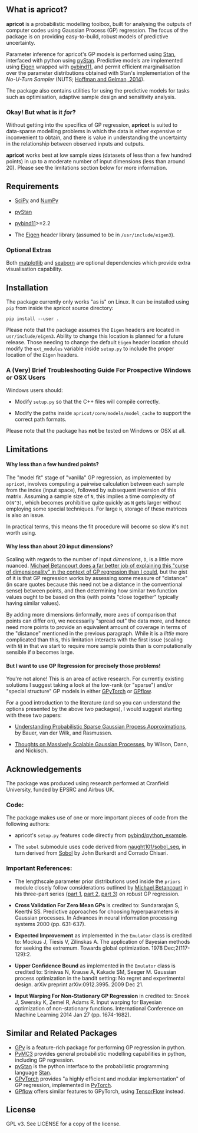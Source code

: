 ## What is apricot?

**apricot** is a probabilistic modelling toolbox, 
built for analysing the outputs of computer codes 
using Gaussian Process (GP) regression. The focus 
of the package is on providing easy-to-build, robust
models of predictive uncertainty. 

Parameter inference for apricot's GP models is 
performed using [Stan](https://mc-stan.org/), 
interfaced with python using 
[pyStan](https://github.com/stan-dev/pystan). 
Predictive models are implemented using 
[Eigen](http://eigen.tuxfamily.org/index.php?title=Main_Page)
wrapped with [pybind11](https://github.com/pybind/pybind11),
and permit efficient marginalisation over the parameter 
distributions obtained with Stan's implementation of the
*No-U-Turn Sampler* (NUTS; 
[Hoffman and Gelman, 2014](www.jmlr.org/papers/volume15/hoffman14a/hoffman14a.pdf)).

The package also contains utilities for using the 
predictive models for tasks such as optimisation, 
adaptive sample design and sensitivity analysis.

### Okay! But what is it *for*?

Without getting into the specifics of GP regression, 
**apricot** is suited to data-sparse modelling problems
in which the data is either expensive or inconvenient 
to obtain, and there is value in understanding the 
uncertainty in the relationship between observed 
inputs and outputs.

**apricot** works best at low sample sizes 
(datasets of less than a few hundred points) 
in up to a moderate number of input dimensions 
(less than around 20). Please see the limitations section below for more information.

## Requirements
* [SciPy](https://github.com/scipy/scipy) and [NumPy](https://github.com/numpy/numpy)

* [pyStan](https://github.com/stan-dev/pystan)

* [pybind11](https://github.com/pybind/pybind11)>=2.2

* The [Eigen](http://eigen.tuxfamily.org/index.php?title=Main_Page) header
  library (assumed to be in `/usr/include/eigen3`).

### Optional Extras

Both [matplotlib](https://github.com/matplotlib/matplotlib) 
and [seaborn](https://github.com/mwaskom/seaborn) are optional
dependencies which provide extra visualisation capability.

## Installation

The package currently only works "as is" on Linux. It can be installed using `pip` from inside the apricot source directory:

`pip install --user .`

Please note that the package assumes the `Eigen` headers are located in `usr/include/eigen3`. Ability to change this location is planned for a future release. Those needing to change the default `Eigen` header location should modify the `ext_modules` variable inside `setup.py` to include the proper location of the `Eigen` headers.

### A (Very) Brief Troubleshooting Guide For Prospective Windows or OSX Users

Windows users should:

* Modify `setup.py` so that the C++ files will compile correctly.

* Modify the paths inside  `apricot/core/models/model_cache` to support the correct path formats.

Please note that the package has **not** be tested on Windows or OSX at all.

## Limitations

#### Why less than a few hundred points?

The "model fit" stage of "vanilla" GP regression, as implemented by `apricot`, involves 
computing a pairwise calculation between each sample from the index (input space), 
followed by subsequent inversion of this matrix. Assuming a sample size of `N`, 
this implies a time complexity of `O(N^3)`, which becomes prohibitive quite quickly as `N` gets larger without employing some special techniques.
For large `N`, storage of these matrices is also an issue.

In practical terms, this means the fit procedure will become so slow it's not worth using.

#### Why less than about 20 input dimensions?

Scaling with regards to the number of input *dimensions*, `D`, is a little more nuanced. [Michael Betancourt does a far better job of explaining this "curse of dimensionality" in the context of GP regression than I could](https://betanalpha.github.io/assets/case_studies/gp_part3/part3.html#6_the_inevitable_curse_of_dimensionality),  but the gist of it is that GP regression works by assessing some measure of "distance" (in scare quotes because this need not be a distance in the conventional sense) between points, and then determining how similar two function values ought to be based on this (with points "close together" typically having similar values). 

By adding more dimensions (informally, more axes of comparison that points can differ on), we necessarily "spread out" the data more, and hence need more points to provide an  equivalent amount of coverage in terms of the "distance" mentioned in the previous paragraph. While it is a *little* more complicated than this, this limitation interacts with the first issue (scaling with `N`) in that we start to require more sample points than is computationally sensible if `D` becomes large.

#### But I want to use GP Regression for precisely those problems!

You're not alone! This is an area of active research. For currently existing solutions I suggest taking a look at the low-rank (or "sparse") and/or "special structure" GP models in either [GPyTorch](https://gpytorch.ai/) or [GPflow](https://github.com/GPflow/GPflow).

For a good introduction to the literature (and so you can understand the options presented by the above two packages), 
I would suggest starting with these two papers:

* [Understanding Probabilistic Sparse Gaussian Process Approximations](https://papers.nips.cc/paper/6477-understanding-probabilistic-sparse-gaussian-process-approximations.pdf), by Bauer, van der Wilk, and Rasmussen. 

* [Thoughts on Massively Scalable Gaussian Processes](https://arxiv.org/pdf/1511.01870.pdf), by Wilson, Dann, and Nickisch. 

## Acknowledgements

The package was produced using research performed at Cranfield University, funded by EPSRC and Airbus UK.

### Code:

The package makes use of one or more important pieces of code from the following authors:

* apricot's `setup.py` features code directly from [pybind/python\_example](https://github.com/pybind/python_example).

* The `sobol` submodule uses code derived from [naught101/sobol\_seq](https://github.com/naught101/sobol_seq), in turn
derived from [Sobol](https://people.sc.fsu.edu/~jburkardt/py_src/sobol/sobol.html) by John Burkardt and Corrado Chisari.

### Important References:

* The lengthscale parameter prior distributions used inside the `priors` module closely follow considerations outlined by [Michael Betancourt](https://betanalpha.github.io/) in his three-part series ([part 1](https://betanalpha.github.io/assets/case_studies/gp_part1/part1.html), [part 2](https://betanalpha.github.io/assets/case_studies/gp_part2/part2.html), [part 3](https://betanalpha.github.io/assets/case_studies/gp_part3/part3.html)) on robust GP regression.

* **Cross Validation For Zero Mean GPs** is credited to: Sundararajan S, Keerthi SS. Predictive approaches for choosing hyperparameters in Gaussian processes. In Advances in neural information processing systems 2000 (pp. 631-637).

* **Expected Improvement** as implemented in the `Emulator` class is credited to: Mockus J, Tiesis V, Zilinskas A. The application of Bayesian methods for seeking the extremum. Towards global optimization. 1978 Dec;2(117-129):2.

* **Upper Confidence Bound** as implemented in the `Emulator` class is credited to: Srinivas N, Krause A, Kakade SM, Seeger M. Gaussian process optimization in the bandit setting: No regret and experimental design. arXiv preprint arXiv:0912.3995. 2009 Dec 21.

* **Input Warping For Non-Stationary GP Regression** in credited to: Snoek J, Swersky K, Zemel R, Adams R. Input warping for Bayesian optimization of non-stationary functions. International Conference on Machine Learning 2014 Jan 27 (pp. 1674-1682).

## Similar and Related Packages

* [GPy](https://github.com/SheffieldML/GPy) is a feature-rich package for performing GP regression in python.
* [PyMC3](https://github.com/pymc-devs/pymc3) provides general probabilistic modelling capabilities in python, including GP regression.
* [pyStan](https://github.com/stan-dev/pystan) is the python interface to the probabilistic programming language [Stan](https://mc-stan.org/).
* [GPyTorch](https://gpytorch.ai/) provides "a highly efficient and modular implementation" of GP regression, implemented in [PyTorch](https://pytorch.org/).
* [GPflow](https://github.com/GPflow/GPflow) offers similar features to GPyTorch, using [TensorFlow](https://tensorflow.org/) instead.


## License

GPL v3. See LICENSE for a copy of the license. 
